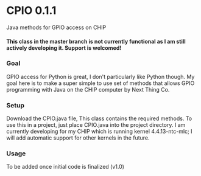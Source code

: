 # CPIO 0.1.1 #
Java methods for GPIO access on CHIP
#### This class in the master branch is not currently functional as I am still actively developing it. Support is welcomed! ####
### Goal ###
GPIO access for Python is great, I don't particularly like Python though. My goal here is to make a super simple to use set of methods that allows GPIO programming with Java on the CHIP computer by Next Thing Co.
### Setup ###
Download the CPIO.java file, This class contains the required methods. To use this in a project, just place CPIO.java into the project directory. I am currently developing for my CHIP which is running kernel 4.4.13-ntc-mlc; I will add automatic support for other kernels in the future.
### Usage ###
To be added once initial code is finalized (v1.0)
